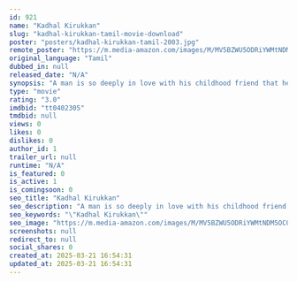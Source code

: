 ```yaml
---
id: 921
name: "Kadhal Kirukkan"
slug: "kadhal-kirukkan-tamil-movie-download"
poster: "posters/kadhal-kirukkan-tamil-2003.jpg"
remote_poster: "https://m.media-amazon.com/images/M/MV5BZWU5ODRiYWMtNDM5OC00NTNmLTllZjQtYzdkNzM1MDMzODIzXkEyXkFqcGdeQXVyMjA4OTI5NDQ@._V1_SX300.jpg"
original_language: "Tamil"
dubbed_in: null
released_date: "N/A"
synopsis: "A man is so deeply in love with his childhood friend that he is willing to go to any lengths to protect her, even commit murder."
type: "movie"
rating: "3.0"
imdbid: "tt0402305"
tmdbid: null
views: 0
likes: 0
dislikes: 0
author_id: 1
trailer_url: null
runtime: "N/A"
is_featured: 0
is_active: 1
is_comingsoon: 0
seo_title: "Kadhal Kirukkan"
seo_description: "A man is so deeply in love with his childhood friend that he is willing to go to any lengths to protect her, even commit murder."
seo_keywords: "\"Kadhal Kirukkan\""
seo_image: "https://m.media-amazon.com/images/M/MV5BZWU5ODRiYWMtNDM5OC00NTNmLTllZjQtYzdkNzM1MDMzODIzXkEyXkFqcGdeQXVyMjA4OTI5NDQ@._V1_SX300.jpg"
screenshots: null
redirect_to: null
social_shares: 0
created_at: 2025-03-21 16:54:31
updated_at: 2025-03-21 16:54:31
---
```


